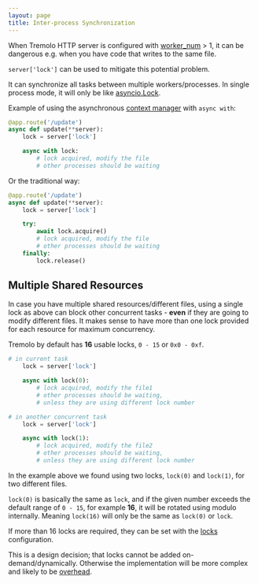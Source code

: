 ```yaml
---
layout: page
title: Inter-process Synchronization
---
```


When Tremolo HTTP server is configured with [worker_num](configuration.html#worker_num) > 1, it can be dangerous e.g. when you have code that writes to the same file.

`server['lock']` can be used to mitigate this potential problem.

It can synchronize all tasks between multiple workers/processes. In single process mode, it will only be like [asyncio.Lock](https://docs.python.org/3/library/asyncio-sync.html#asyncio.Lock).

Example of using the asynchronous [context manager](https://python.readthedocs.io/en/latest/glossary.html#term-context-manager) with `async with`:

```python
@app.route('/update')
async def update(**server):
    lock = server['lock']

    async with lock:
        # lock acquired, modify the file
        # other processes should be waiting
```

Or the traditional way:

```python
@app.route('/update')
async def update(**server):
    lock = server['lock']

    try:
        await lock.acquire()
        # lock acquired, modify the file
        # other processes should be waiting
    finally:
        lock.release()
```

## Multiple Shared Resources
In case you have multiple shared resources/different files, using a single lock as above can block other concurrent tasks - **even** if they are going to modify different files. It makes sense to have more than one lock provided for each resource for maximum concurrency.

Tremolo by default has **16** usable locks, `0 - 15` or `0x0 - 0xf`.

```python
# in current task
    lock = server['lock']

    async with lock(0):
        # lock acquired, modify the file1
        # other processes should be waiting,
        # unless they are using different lock number

# in another concurrent task
    lock = server['lock']

    async with lock(1):
        # lock acquired, modify the file2
        # other processes should be waiting,
        # unless they are using different lock number
```

In the example above we found using two locks, `lock(0)` and `lock(1)`, for two different files.

`lock(0)` is basically the same as `lock`, and if the given number exceeds the default range of `0 - 15`, for example **16**, it will be rotated using modulo internally. Meaning `lock(16)` will only be the same as `lock(0)` or `lock`.

If more than 16 locks are required, they can be set with the [locks](configuration.html#locks) configuration.

This is a design decision; that locks cannot be added on-demand/dynamically. Otherwise the implementation will be more complex and likely to be [overhead](https://docs.python.org/3/library/multiprocessing.html#multiprocessing.Manager).
